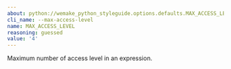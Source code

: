 ```yaml
---
about: python://wemake_python_styleguide.options.defaults.MAX_ACCESS_LEVEL
cli_name: --max-access-level
name: MAX_ACCESS_LEVEL
reasoning: guessed
value: '4'
---
```


Maximum number of access level in an expression.
